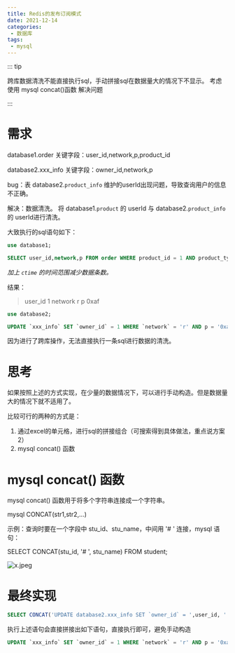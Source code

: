 ```yaml
---
title: Redis的发布订阅模式
date: 2021-12-14
categories:
 - 数据库
tags:
 - mysql
---
```


::: tip

跨库数据清洗不能直接执行sql，手动拼接sql在数据量大的情况下不显示。
考虑使用 mysql concat()函数 解决问题

:::

<!-- more -->

# 需求

database1.order         关键字段：user_id,network,p,product_id

database2.xxx_info   关键字段：owner_id,network,p

bug：表 database2.`product_info` 维护的userId出现问题，导致查询用户的信息不正确。

解决：数据清洗。 将 database1.`product` 的 userId 与 database2.`product_info` 的 userId进行清洗。

大致执行的sql语句如下：

```sql
use database1;

SELECT user_id,network,p FROM order WHERE product_id = 1 AND product_type = 1 AND ctime > "2022-09-15 14:05:51";
```

*加上 `ctime` 的时间范围减少数据条数。*

结果：
> user_id 1
> network r
> p 0xaf

```sql
use database2;

UPDATE `xxx_info` SET `owner_id` = 1 WHERE `network` = 'r' AND p = '0xaf';
```

因为进行了跨库操作，无法直接执行一条sql进行数据的清洗。

# 思考

如果按照上述的方式实现，在少量的数据情况下，可以进行手动构造。但是数据量大的情况下就不适用了。

比较可行的两种的方式是：

1. 通过excel的单元格，进行sql的拼接组合（可搜索得到具体做法，重点说方案2）
2. mysql concat() 函数

# mysql concat() 函数

mysql concat() 函数用于将多个字符串连接成一个字符串。

mysql CONCAT(str1,str2,…)

示例：查询时要在一个字段中 stu_id、stu_name，中间用 '# ' 连接，mysql 语句：

SELECT CONCAT(stu_id, '# ', stu_name) FROM student;

![x.jpeg](https://cos.duktig.cn/typora/x.jpeg)

# 最终实现

```sql
SELECT CONCAT('UPDATE database2.xxx_info SET `owner_id` = ',user_id, ' WHERE `network` = \'' ,network ,'\' AND `p` =\'',p ,'\';') FROM database1.order WHERE  product_id = 1 ;
```

执行上述语句会直接拼接出如下语句，直接执行即可，避免手动构造

```sql
UPDATE `xxx_info` SET `owner_id` = 1 WHERE `network` = 'r' AND p = '0xaf';
```

